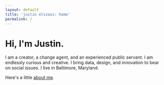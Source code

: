 ```yaml
---
layout: default
title: 'justin elszasz: home'
permalink: /
---
```


# Hi, I'm Justin.

I am a creator, a change agent, and an
experienced public servant. I am endlessly
curious and creative. I bring data, design, and
innovation to bear on social issues. I live in Baltimore, Maryland.

Here's a little [about me](/about).